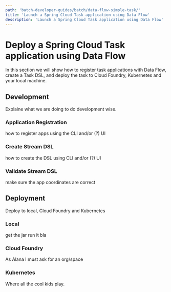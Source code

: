 ```yaml
---
path: 'batch-developer-guides/batch/data-flow-simple-task/'
title: 'Launch a Spring Cloud Task application using Data Flow'
description: 'Launch a Spring Cloud Task application using Data Flow'
---
```


# Deploy a Spring Cloud Task application using Data Flow

In this section we will show how to register task applications with Data Flow, create a Task DSL, and deploy the task to Cloud Foundry, Kubernetes and your local machine.

## Development

Explaine what we are doing to do development wise.

### Application Registration

how to register apps using the CLI and/or (?) UI

### Create Stream DSL

how to create the DSL using CLI and/or (?) UI

### Validate Stream DSL

make sure the app coordinates are correct

## Deployment

Deploy to local, Cloud Foundry and Kubernetes

### Local

get the jar run it bla

### Cloud Foundry

As Alana I must ask for an org/space

### Kubernetes

Where all the cool kids play.
